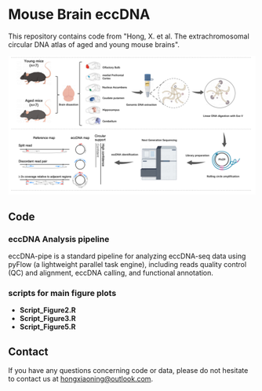 # Mouse Brain eccDNA
This repository contains code from "Hong, X. et al. The extrachromosomal circular DNA atlas of aged and young mouse brains".

![image](https://github.com/XiaoningHong/MouseBrain_ScientificData/blob/main/scripts%20for%20main%20figure%20plots/figure1.png)
## Code
### eccDNA Analysis pipeline
eccDNA-pipe is a standard pipeline for analyzing eccDNA-seq data using pyFlow (a lightweight parallel task engine), including reads quality control (QC) and alignment, eccDNA calling, and functional annotation.
### scripts for main figure plots
- **Script_Figure2.R**
- **Script_Figure3.R**
- **Script_Figure5.R**

## Contact
If you have any questions concerning code or data, please do not hesitate to contact us at hongxiaoning@outlook.com.
